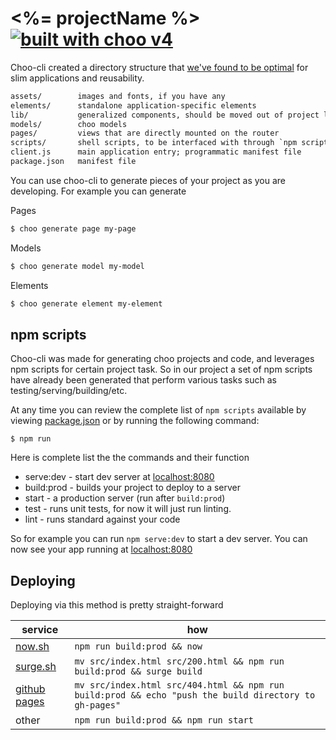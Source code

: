 # <%= projectName %> [![built with choo v4](https://img.shields.io/badge/built%20with%20choo-v4-ffc3e4.svg?style=flat-square)](https://github.com/yoshuawuyts/choo)

Choo-cli created a directory structure that [we've found to be optimal](https://github.com/yoshuawuyts/choo-handbook/blob/master/content/guides-designing-for-reusability.md) for slim
applications and reusability.

```txt
assets/        images and fonts, if you have any
elements/      standalone application-specific elements
lib/           generalized components, should be moved out of project later
models/        choo models
pages/         views that are directly mounted on the router
scripts/       shell scripts, to be interfaced with through `npm scripts`
client.js      main application entry; programmatic manifest file
package.json   manifest file
```

You can use choo-cli to generate pieces of your project as you are developing.
For example you can generate

Pages
```bash
$ choo generate page my-page
```

Models
```bash
$ choo generate model my-model
```

Elements
```bash
$ choo generate element my-element
```

## npm scripts

Choo-cli was made for generating choo projects and code, and leverages npm scripts
for certain project task. So in our project a set of npm scripts have already
been generated that perform various tasks such as testing/serving/building/etc.

At any time you can review the complete list of `npm scripts` available by viewing
[package.json](./package.json) or by running the following command:

```
$ npm run
```

Here is complete list the the commands and their function

- serve:dev - start dev server at [localhost:8080](https://localhost:8080)
- build:prod - builds your project to deploy to a server
- start - a production server (run after `build:prod`)
- test - runs unit tests, for now it will just run linting.
- lint - runs standard against your code

So for example you can run `npm serve:dev` to start a dev server. You can now see your
app running at [localhost:8080](https://localhost:8080)

## Deploying

Deploying via this method is pretty straight-forward

service|how
---|---
[now.sh](https://now.sh)|`npm run build:prod && now`
[surge.sh](https://surge.sh)|`mv src/index.html src/200.html && npm run build:prod && surge build`
[github pages](https://pages.github.io)|`mv src/index.html src/404.html && npm run build:prod && echo "push the build directory to gh-pages"`
other|`npm run build:prod && npm run start`
